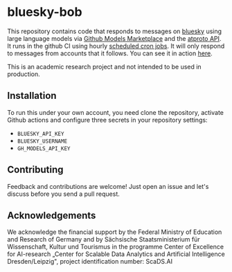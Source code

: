 # bluesky-bob

This repository contains code that responds to messages on [bluesky](https://bsky.app/) using large language models via [Github Models Marketplace](https://github.com/marketplace) and the [atproto API](https://github.com/MarshalX/atproto). 
It runs in the github CI using hourly [scheduled cron jobs](https://docs.github.com/en/actions/writing-workflows/choosing-when-your-workflow-runs/events-that-trigger-workflows#schedule).
It will only respond to messages from accounts that it follows.
You can see it in action [here](https://bsky.app/profile/haesleinhuepf-bot.bsky.social/post/3lcg5xe2b5i2h).

This is an academic research project and not intended to be used in production.

## Installation

To run this under your own account, you need clone the repository, activate Github actions and configure three secrets in your repository settings:
* `BLUESKY_API_KEY`
* `BLUESKY_USERNAME`
* `GH_MODELS_API_KEY`

## Contributing

Feedback and contributions are welcome! Just open an issue and let's discuss before you send a pull request. 

## Acknowledgements

We acknowledge the financial support by the Federal Ministry of Education and Research of Germany and by Sächsische Staatsministerium für Wissenschaft, Kultur und Tourismus in the programme Center of Excellence for AI-research „Center for Scalable Data Analytics and Artificial Intelligence Dresden/Leipzig", project identification number: ScaDS.AI
